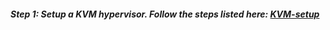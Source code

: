 ##### Step 1: Setup a KVM hypervisor. Follow the steps listed here: [KVM-setup](https://github.com/labdaddy/virtualization/blob/master/KVM-setup.md)
